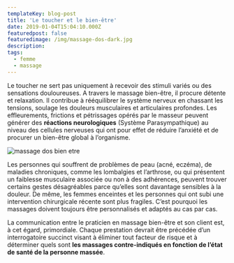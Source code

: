 ```yaml
---
templateKey: blog-post
title: 'Le toucher et le bien-être'
date: 2019-01-04T15:04:10.000Z
featuredpost: false
featuredimage: /img/massage-dos-dark.jpg
description: 
tags:
  - femme
  - massage
---
```

Le toucher ne sert pas uniquement à recevoir des stimuli variés ou des sensations douloureuses. A travers le massage bien-être, il procure détente et relaxation. Il contribue à rééquilibrer le système nerveux en chassant les tensions, soulage les douleurs musculaires et articulaires profondes. Les effleurements, frictions et pétrissages opérés par le masseur peuvent générer des **réactions neurologiques** (Système Parasympathique) au niveau des cellules nerveuses qui ont pour effet de réduire l’anxiété et de procurer un bien-être global à l’organisme.

![massage dos bien etre](/img/massage-dos-dark.jpg)
 
Les personnes qui souffrent de problèmes de peau (acné, eczéma), de maladies chroniques, comme les lombalgies et l’arthrose, ou qui présentent un faiblesse musculaire associée ou non à des adhérences, peuvent trouver certains gestes désagréables parce qu’elles sont davantage sensibles à la douleur. De même, les femmes enceintes et les personnes qui ont subi une intervention chirurgicale récente sont plus fragiles. C’est pourquoi les massages doivent toujours être personnalisés et adaptés au cas par cas. 

La communication entre le praticien en massage bien-être et son client est, à cet égard, primordiale. Chaque prestation devrait être précédée d’un interrogatoire succinct visant à éliminer tout facteur de risque et à déterminer quels sont **les massages contre-indiqués en fonction de l’état de santé de la personne massée**.
